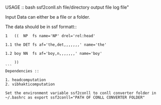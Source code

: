 
USAGE :: bash ssf2conll.sh file/directory output file log file"

Input Data can either be a file or a folder.

The data should be in ssf formatt::
````
1	((	NP	fs name='NP' drel='rel:head'

1.1	the	DET	fs af='the,det,,,,,,,' name='the'

1.2	boy	NN	fs af='boy,n,,,,,,,' name='boy'

	))		
```
Dependencies ::

1. headcomputation
2. vibhakticomputation

Set the environment variable ssf2conll to conll converter folder in ~/.bashrc as export ssf2conll="PATH OF CONLL CONVERTER FOLDER"
